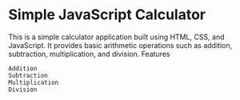# Simple JavaScript Calculator
This is a simple calculator application built using HTML, CSS, and JavaScript. It provides basic arithmetic operations such as addition, subtraction, multiplication, and division.
Features

    Addition
    Subtraction
    Multiplication
    Division
